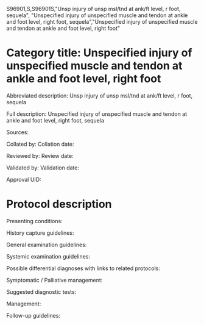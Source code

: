 S96901,S,S96901S,"Unsp injury of unsp msl/tnd at ank/ft level, r foot, sequela", "Unspecified injury of unspecified muscle and tendon at ankle and foot level, right foot, sequela","Unspecified injury of unspecified muscle and tendon at ankle and foot level, right foot"
# Category title: Unspecified injury of unspecified muscle and tendon at ankle and foot level, right foot

Abbreviated description: Unsp injury of unsp msl/tnd at ank/ft level, r foot, sequela

Full description: Unspecified injury of unspecified muscle and tendon at ankle and foot level, right foot, sequela

Sources:

Collated by:
Collation date:

Reviewed by:
Review date:

Validated by:
Validation date:

Approval UID:

# Protocol description

Presenting conditions:

History capture guidelines:

General examination guidelines:

Systemic examination guidelines:

Possible differential diagnoses with links to related protocols:

Symptomatic / Palliative management:

Suggested diagnostic tests:

Management:

Follow-up guidelines:

